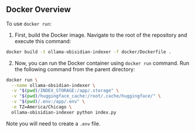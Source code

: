 ## Docker Overview

To use `docker run`:

1. First, build the Docker image. Navigate to the root of the repository and execute this command:

```bash
docker build -t ollama-obisidian-indexer -f docker/Dockerfile .
```

2. Now, you can run the Docker container using `docker run` command. Run the following command from the parent directory:

```bash
docker run \
  --name ollama-obsidian-indexer \
  -v "$(pwd)/INDEX_STORAGE:/app/.storage" \
  -v "$(pwd)/huggingface_cache:/root/.cache/huggingface/" \
  -v "$(pwd)/.env:/app/.env" \
  -e TZ=America/Chicago \
  ollama-obisidian-indexer python index.py
```

Note you will need to create a `.env` file.